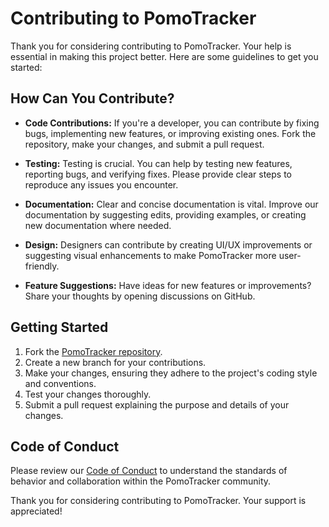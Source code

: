 # Contributing to PomoTracker

Thank you for considering contributing to PomoTracker. Your help is essential in making this project better. Here are some guidelines to get you started:

## How Can You Contribute?

- **Code Contributions:** If you're a developer, you can contribute by fixing bugs, implementing new features, or improving existing ones. Fork the repository, make your changes, and submit a pull request.

- **Testing:** Testing is crucial. You can help by testing new features, reporting bugs, and verifying fixes. Please provide clear steps to reproduce any issues you encounter.

- **Documentation:** Clear and concise documentation is vital. Improve our documentation by suggesting edits, providing examples, or creating new documentation where needed.

- **Design:** Designers can contribute by creating UI/UX improvements or suggesting visual enhancements to make PomoTracker more user-friendly.

- **Feature Suggestions:** Have ideas for new features or improvements? Share your thoughts by opening discussions on GitHub.

## Getting Started

1. Fork the [PomoTracker repository](https://github.com/viodid/pomotracker).
2. Create a new branch for your contributions.
3. Make your changes, ensuring they adhere to the project's coding style and conventions.
4. Test your changes thoroughly.
5. Submit a pull request explaining the purpose and details of your changes.

## Code of Conduct

Please review our [Code of Conduct](CODE_OF_CONDUCT.md) to understand the standards of behavior and collaboration within the PomoTracker community.

Thank you for considering contributing to PomoTracker. Your support is appreciated!
